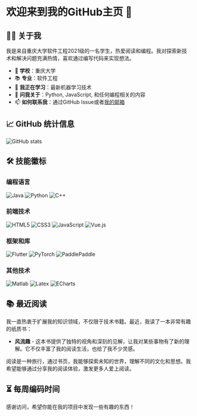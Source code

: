 # 欢迎来到我的GitHub主页 👋

## 👨‍💻 关于我

我是来自重庆大学软件工程2021级的一名学生，热爱阅读和编程。我对探索新技术和解决问题充满热情，喜欢通过编写代码来实现想法。

- 🏫 **学校**：重庆大学
- 📚 **专业**：软件工程
- 🌱 **我正在学习**：最新机器学习技术
- 💬 **问我关于**：Python, JavaScript, 和任何编程相关的内容
- 📫 **如何联系我**：通过GitHub Issue或者[我的邮箱](weipengkuncqu@163.com)

## 📈 GitHub 统计信息

![GitHub stats](https://github-readme-stats.vercel.app/api?username=your-github-username&show_icons=true&theme=radical)

## 🛠 技能徽标

### 编程语言
![Java](https://img.shields.io/badge/java-%23ED8B00.svg?style=for-the-badge&logo=java&logoColor=white)
![Python](https://img.shields.io/badge/python-3.9-orange?style=for-the-badge&logo=python&logoColor=white)
![C++](https://img.shields.io/badge/c++-%2300599C.svg?style=for-the-badge&logo=c%2B%2B&logoColor=white)

### 前端技术
![HTML5](https://img.shields.io/badge/html5-%23E34F26.svg?style=for-the-badge&logo=html5&logoColor=white)
![CSS3](https://img.shields.io/badge/css3-%231572B6.svg?style=for-the-badge&logo=css3&logoColor=white)
![JavaScript](https://img.shields.io/badge/JavaScript-ES6-yellow?style=for-the-badge&logo=javascript&logoColor=white)
![Vue.js](https://img.shields.io/badge/vue.js-%2335495e.svg?style=for-the-badge&logo=vuedotjs&logoColor=%234FC08D)

### 框架和库
![Flutter](https://img.shields.io/badge/flutter-%2302569B.svg?style=for-the-badge&logo=flutter&logoColor=white)
![PyTorch](https://img.shields.io/badge/pytorch-%23EE4C2C.svg?style=for-the-badge&logo=pytorch&logoColor=white)
![PaddlePaddle](https://img.shields.io/badge/PaddlePaddle-%230070FF.svg?style=for-the-badge&logo=paddle&logoColor=white)

### 其他技术
![Matlab](https://img.shields.io/badge/matlab-%23E34F26.svg?style=for-the-badge&logo=matlab&logoColor=white)
![Latex](https://img.shields.io/badge/latex-%23008080.svg?style=for-the-badge&logo=latex&logoColor=white)
![ECharts](https://img.shields.io/badge/ECharts-%234EA94B.svg?style=for-the-badge&logo=apacheecharts&logoColor=white)

## 📚 最近阅读

我一直热衷于扩展我的知识领域，不仅限于技术书籍。最近，我读了一本非常有趣的纸质书：

- **风流趣** - 这本书提供了独特的视角和深刻的见解，让我对某些事物有了新的理解。它不仅丰富了我的阅读生活，也给了我不少灵感。

阅读是一种旅行，通过书页，我能够探索未知的世界，理解不同的文化和思想。我希望能够通过分享我的阅读体验，激发更多人爱上阅读。


## ⏳ 每周编码时间

<!--START_SECTION:waka-->
<!--END_SECTION:waka-->

感谢访问，希望你能在我的项目中发现一些有趣的东西！
